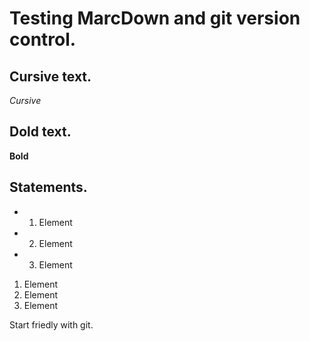 # Testing MarcDown and git version control.

## Cursive text.
*Cursive*

## Dold text.
**Bold**

## Statements.
* 1. Element
* 2. Element
* 3. Element

1. Element
2. Element
3. Element

Start friedly with git.